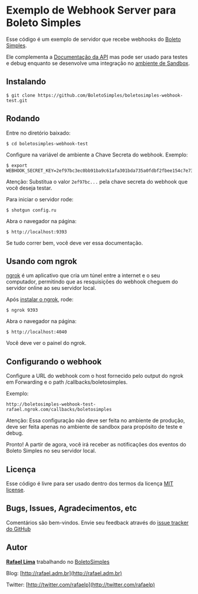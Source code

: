 # Exemplo de Webhook Server para Boleto Simples

Esse código é um exemplo de servidor que recebe webhooks do [Boleto Simples](http://boletosimples.com.br).

Ele complementa a [Documentação da API](http://api.boletosimples.com.br/webhooks/) mas pode ser usado para testes e debug enquanto se desenvolve uma integração no [ambiente de Sandbox](http://api.boletosimples.com.br/sandbox/).

## Instalando

    $ git clone https://github.com/BoletoSimples/boletosimples-webhook-test.git

## Rodando

Entre no diretório baixado:

    $ cd boletosimples-webhook-test

Configure na variável de ambiente a Chave Secreta do webhook. Exemplo:

    $ export WEBHOOK_SECRET_KEY=2ef97bc3ec0bb91ba9c61afa301bda735a0fdbf2fbee154c7e738ef39be0211c

Atenção: Substitua o valor `2ef97bc...` pela chave secreta do webhook que você deseja testar.

Para iniciar o servidor rode:

    $ shotgun config.ru

Abra o navegador na página:

    $ http://localhost:9393

Se tudo correr bem, você deve ver essa documentação.

## Usando com ngrok

[ngrok](https://ngrok.com/) é um aplicativo que cria um túnel entre a internet e o seu computador, permitindo que as resquisições do webhook cheguem do servidor online ao seu servidor local.

Após [instalar o ngrok](https://ngrok.com/download), rode:

    $ ngrok 9393

Abra o navegador na página:

    $ http://localhost:4040

Você deve ver o painel do ngrok.

## Configurando o webhook

Configure a URL do webhook com o host fornecido pelo output do ngrok em Forwarding e o path /callbacks/boletosimples.

Exemplo:

`http://boletosimples-webhook-test-rafael.ngrok.com/callbacks/boletosimples`

Atenção: Essa configuração não deve ser feita no ambiente de produção, deve ser feita apenas no ambiente de sandbox para propósito de teste e debug.

Pronto! A partir de agora, você irá receber as notificações dos eventos do Boleto Simples no seu servidor local.

## Licença

Esse código é livre para ser usado dentro dos termos da licença [MIT license](http://www.opensource.org/licenses/mit-license.php).

## Bugs, Issues, Agradecimentos, etc

Comentários são bem-vindos. Envie seu feedback através do [issue tracker do GitHub](http://github.com/BoletoSimples/boletosimples-webhook-test/issues)

## Autor

[**Rafael Lima**](http://github.com/rafaelp) trabalhando no [BoletoSimples](https://boletosimples.com.br)

Blog: [http://rafael.adm.br](http://rafael.adm.br)

Twitter: [http://twitter.com/rafaelp](http://twitter.com/rafaelp)
